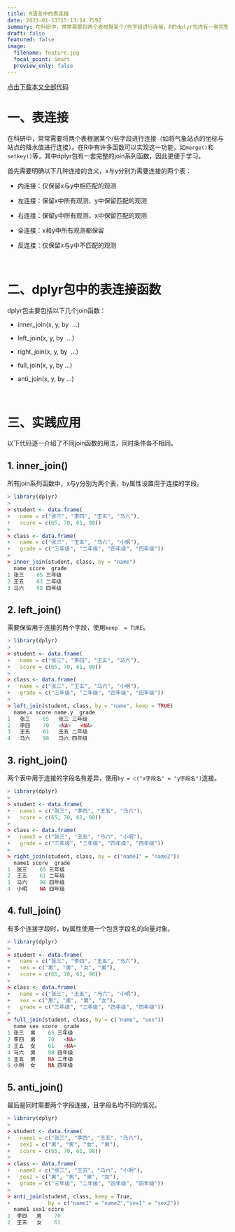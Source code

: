 ```yaml
---
title: R语言中的表连接
date: 2023-01-13T15:13:14.759Z
summary: 在科研中，常常需要将两个表根据某个/些字段进行连接，R的dplyr包内有一套完整的join系列函数解决各类连接问题。
draft: false
featured: false
image:
  filename: feature.jpg
  focal_point: Smart
  preview_only: false
---
```

[点击下载本文全部代码](R语言中的表连接_代码.R)

# 一、表连接

在科研中，常常需要将两个表根据某个/些字段进行连接（如将气象站点的坐标与站点的降水值进行连接）。在R中有许多函数可以实现这一功能，如`merge()`和`setkey()`等，其中dplyr包有一套完整的join系列函数，因此更便于学习。

首先需要明确以下几种连接的含义，x与y分别为需要连接的两个表：

- 内连接：仅保留x与y中相匹配的观测

- 左连接：保留x中所有观测，y中保留匹配的观测

- 右连接：保留y中所有观测，x中保留匹配的观测

- 全连接：x和y中所有观测都保留

- 反连接：仅保留x与y中不匹配的观测
  
  &nbsp;

# 二、dplyr包中的表连接函数

dplyr包主要包括以下几个join函数：

- inner_join(x, y, by  ...)

- left_join(x, y, by  ...)

- right_join(x, y, by  ...)

- full_join(x, y, by ...)

- anti_join(x, y, by ...)

&nbsp;

# 三、实践应用

以下代码逐一介绍了不同join函数的用法，同时条件各不相同。

## 1. inner_join()

所有join系列函数中，x与y分别为两个表，by属性设置用于连接的字段。

```r
> library(dplyr)
> 
> student <- data.frame(
+   name = c("张三", "李四", "王五", "马六"),
+   score = c(65, 70, 61, 98))
> 
> class <- data.frame(
+   name = c("张三", "王五", "马六", "小明"),
+   grade = c("三年级", "二年级", "四年级", "四年级"))
> 
> inner_join(student, class, by = "name")
  name score  grade
1 张三    65 三年级
2 王五    61 二年级
3 马六    98 四年级
```

## 2. left_join()

需要保留用于连接的两个字段，使用`keep  = TURE`。

```r
> library(dplyr)
> 
> student <- data.frame(
+   name = c("张三", "李四", "王五", "马六"),
+   score = c(65, 70, 61, 98))
> 
> class <- data.frame(
+   name = c("张三", "王五", "马六", "小明"),
+   grade = c("三年级", "二年级", "四年级", "四年级"))
> 
> left_join(student, class, by = "name", keep = TRUE)
  name.x score name.y  grade
1   张三    65   张三 三年级
2   李四    70   <NA>   <NA>
3   王五    61   王五 二年级
4   马六    98   马六 四年级
```

## 3. right_join()

两个表中用于连接的字段名有差异，使用`by = c("x字段名" = "y字段名")`连接。

```r
> library(dplyr)
> 
> student <- data.frame(
+   name1 = c("张三", "李四", "王五", "马六"),
+   score = c(65, 70, 61, 98))
> 
> class <- data.frame(
+   name2 = c("张三", "王五", "马六", "小明"),
+   grade = c("三年级", "二年级", "四年级", "四年级"))
> 
> right_join(student, class, by = c("name1" = "name2"))
  name1 score  grade
1  张三    65 三年级
2  王五    61 二年级
3  马六    98 四年级
4  小明    NA 四年级
```

## 4. full_join()

有多个连接字段时，by属性使用一个包含字段名的向量对象。

```r
> library(dplyr)
> 
> student <- data.frame(
+   name = c("张三", "李四", "王五", "马六"),
+   sex = c("男", "男", "女", "男"),
+   score = c(65, 70, 61, 98))
> 
> class <- data.frame(
+   name = c("张三", "王五", "马六", "小明"),
+   sex = c("男", "男", "男", "女"),
+   grade = c("三年级", "二年级", "四年级", "四年级"))
> 
> full_join(student, class, by = c("name", "sex"))
  name sex score  grade
1 张三  男    65 三年级
2 李四  男    70   <NA>
3 王五  女    61   <NA>
4 马六  男    98 四年级
5 王五  男    NA 二年级
6 小明  女    NA 四年级
```

## 5. anti_join()

最后是同时需要两个字段连接，且字段名均不同的情况。

```r
> library(dplyr)
> 
> student <- data.frame(
+   name1 = c("张三", "李四", "王五", "马六"),
+   sex1 = c("男", "男", "女", "男"),
+   score = c(65, 70, 61, 98))
> 
> class <- data.frame(
+   name2 = c("张三", "王五", "马六", "小明"),
+   sex2 = c("男", "男", "男", "女"),
+   grade = c("三年级", "二年级", "四年级", "四年级"))
> 
> anti_join(student, class, keep = True,
+            by = c("name1" = "name2","sex1" = "sex2"))
  name1 sex1 score
1  李四   男    70
2  王五   女    61
```


